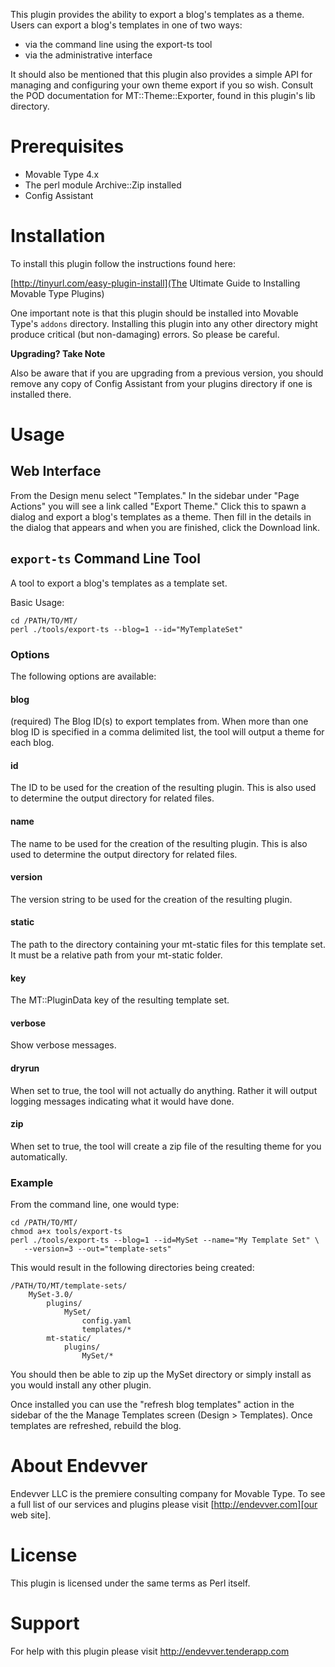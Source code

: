 This plugin provides the ability to export a blog's templates as a theme. 
Users can export a blog's templates in one of two ways:

* via the command line using the export-ts tool 
* via the administrative interface

It should also be mentioned that this plugin also provides a simple API
for managing and configuring your own theme export if you so wish. Consult
the POD documentation for MT::Theme::Exporter, found in this plugin's 
lib directory.

# Prerequisites

* Movable Type 4.x
* The perl module Archive::Zip installed
* Config Assistant 

# Installation

To install this plugin follow the instructions found here:

[http://tinyurl.com/easy-plugin-install](The Ultimate Guide to Installing Movable Type Plugins)

One important note is that this plugin should be installed into Movable Type's 
`addons` directory. Installing this plugin into any other directory might produce 
critical (but non-damaging) errors. So please be careful. 

**Upgrading? Take Note**

Also be aware that if you are upgrading from a previous version, you should 
remove any copy of Config Assistant from your plugins directory if one is 
installed there.

# Usage

## Web Interface

From the Design menu select "Templates." In the sidebar under "Page Actions"
you will see a link called "Export Theme." Click this to spawn a dialog and
export a blog's templates as a theme. Then fill in the details in the dialog
that appears and when you are finished, click the Download link.

## `export-ts` Command Line Tool

A tool to export a blog's templates as a template set.

Basic Usage:

    cd /PATH/TO/MT/
    perl ./tools/export-ts --blog=1 --id="MyTemplateSet"

### Options

The following options are available:

#### blog

(required) The Blog ID(s) to export templates from. When more than one blog ID
is specified in a comma delimited list, the tool will output a theme for each
blog.

#### id

The ID to be used for the creation of the resulting plugin. This is also used to determine the output directory for related files.

#### name

The name to be used for the creation of the resulting plugin. This is also used to determine the output directory for related files.

#### version

The version string to be used for the creation of the resulting plugin.

#### static

The path to the directory containing your mt-static files for this template set. It must be a relative path from your mt-static folder.

#### key

The MT::PluginData key of the resulting template set.

#### verbose

Show verbose messages.

#### dryrun

When set to true, the tool will not actually do anything. Rather it will output logging
messages indicating what it would have done.

#### zip 

When set to true, the tool will create a zip file of the resulting theme for you
automatically.

### Example

From the command line, one would type:

    cd /PATH/TO/MT/
    chmod a+x tools/export-ts
    perl ./tools/export-ts --blog=1 --id=MySet --name="My Template Set" \
       --version=3 --out="template-sets"

This would result in the following directories being created:

    /PATH/TO/MT/template-sets/
        MySet-3.0/
            plugins/
                MySet/
                    config.yaml
                    templates/*
            mt-static/
                plugins/
                    MySet/*

You should then be able to zip up the MySet directory or simply install as you 
would install any other plugin.

Once installed you can use the "refresh blog templates" action in the sidebar of 
the the Manage Templates screen (Design > Templates). Once templates are 
refreshed, rebuild the blog.

# About Endevver

Endevver LLC is the premiere consulting company for Movable Type. To see a full
list of our services and plugins please visit [http://endevver.com][our web site].

# License

This plugin is licensed under the same terms as Perl itself.

# Support

For help with this plugin please visit http://endevver.tenderapp.com
